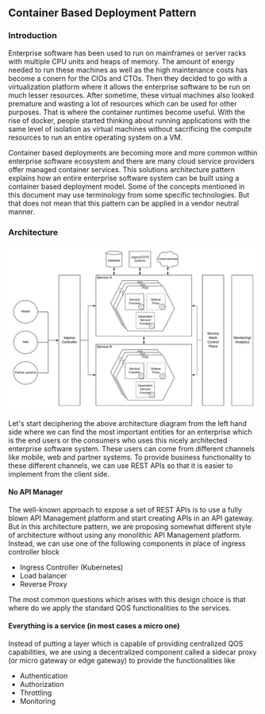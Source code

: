 ## Container Based Deployment Pattern

### Introduction
Enterprise software has been used to run on mainframes or server racks with multiple CPU units and heaps of memory. The amount of energy needed to run these machines as well as the high maintenance costs has become a conern for the CIOs and CTOs. Then they decided to go with a virtualization platform where it allows the enterprise software to be run on much lesser resources. After sometime, these virtual machines also looked premature and wasting a lot of resources which can be used for other purposes. That is where the container runtimes become useful. With the rise of docker, people started thinking about running applications with the same level of isolation as virtual machines without sacrificing the compute resources to run an entire operating system on a VM. 

Container based deployments are becoming more and more common within enterprise software ecosystem and there are many cloud service providers offer managed container services. This solutions architecture pattern explains how an entire enterprise software system can be built using a container based deployment model. Some of the concepts mentioned in this document may use terminology from some specific technologies. But that does not mean that this pattern can be applied in a vendor neutral manner. 

### Architecture

![Container-Based-Deployment-Pattern](Container-based-deployment-pattern.png)

Let's start deciphering the above architecture diagram from the left hand side where we can find the most important entities for an enterprise which is the end users or the consumers who uses this nicely architected enterprise software system. These users can come from different channels like mobile, web and partner systems. To provide business functionality to these different channels, we can use REST APIs so that it is easier to implement from the client side. 


#### No API Manager
The well-known approach to expose a set of REST APIs is to use a fully blown API Management platform and start creating APIs in an API gateway. But in this architecture pattern, we are proposing somewhat different style of architecture without using any monolithic API Management platform. Instead, we can use one of the following components in place of ingress controller block

- Ingress Controller (Kubernetes)
- Load balancer
- Reverse Proxy

The most common questions which arises with this design choice is that where do we apply the standard QOS functionalities to the services. 

#### Everything is a service (in most cases a micro one)
Instead of putting a layer which is capable of providing centralized QOS capabilities, we are using a decentralized component called a sidecar proxy (or micro gateway or edge gateway) to provide the functionalities like

- Authentication
- Authorization
- Throttling
- Monitoring


